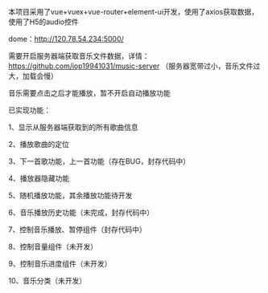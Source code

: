 本项目采用了vue+vuex+vue-router+element-ui开发，使用了axios获取数据，使用了H5的audio控件

dome：http://120.78.54.234:5000/ 

需要开启服务器端获取音乐文件数据，详情：https://github.com/iop19941031/music-server （服务器宽带过小，音乐文件过大，加载会慢）

音乐需要点击之后才能播放，暂不开启自动播放功能

已实现功能：
  
  1、显示从服务器端获取到的所有歌曲信息
  
  2、播放歌曲的定位
  
  3、下一首歌功能，上一首功能（存在BUG，封存代码中）
  
  4、播放器隐藏功能
  
  5、随机播放功能，其余播放功能待开发
  
  6、音乐播放历史功能（未完成，封存代码中）
  
  7、控制音乐播放、暂停组件（封存代码中）
  
  8、控制音量组件（未开发）
  
  9、控制音乐进度组件（未开发）
  
  10、音乐分类（未开发）
  
